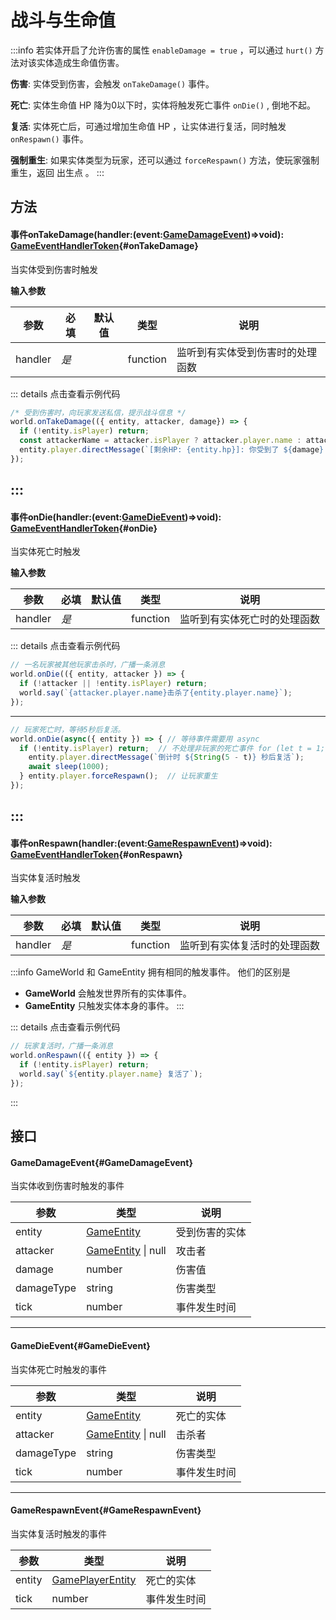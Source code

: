 <script setup>
import '/style.css'
</script>
# 战斗与生命值
:::info
若实体开启了允许伤害的属性 `enableDamage = true` ，可以通过 `hurt()` 方法对该实体造成生命值伤害。

**伤害**: 实体受到伤害，会触发 `onTakeDamage()` 事件。

**死亡**: 实体生命值 HP 降为0以下时，实体将触发死亡事件 `onDie()` , 倒地不起。

**复活**: 实体死亡后，可通过增加生命值 HP ，让实体进行复活，同时触发 `onRespawn()` 事件。

**强制重生**: 如果实体类型为玩家，还可以通过 `forceRespawn()` 方法，使玩家强制重生，返回 出生点 。
:::

## 方法

#### <font id="API" /><font id="Event">事件</font>onTakeDamage(<font id="Type">handler:(event:[GameDamageEvent](./fight#GameDamageEvent))=>void</font>)<font id="Type">: [GameEventHandlerToken](/GameEventHandlerToken/)</font>{#onTakeDamage}
当实体受到伤害时触发

**输入参数**

| **参数** | **必填** | **默认值** | **类型** | **说明** |
| --- | --- | --- | --- | --- |
| handler | _是_ | | function | 监听到有实体受到伤害时的处理函数 |



::: details 点击查看示例代码
```javascript
/* 受到伤害时，向玩家发送私信，提示战斗信息 */
world.onTakeDamage(({ entity, attacker, damage}) => {
  if (!entity.isPlayer) return;
  const attackerName = attacker.isPlayer ? attacker.player.name : attacker.id;
  entity.player.directMessage(`[剩余HP: {entity.hp}]: 你受到了 ${damage} 点来自 {attackerName} 的伤害`);
});
```
:::
---


#### <font id="API" /><font id="Event">事件</font>onDie(<font id="Type">handler:(event:[GameDieEvent](./fight#GameDieEvent))=>void</font>)<font id="Type">: [GameEventHandlerToken](/GameEventHandlerToken/)</font>{#onDie}
当实体死亡时触发

**输入参数**

| **参数** | **必填** | **默认值** | **类型** | **说明** |
| --- | --- | --- | --- | --- |
| handler | _是_ | | function | 监听到有实体死亡时的处理函数 |



::: details 点击查看示例代码
```javascript
// 一名玩家被其他玩家击杀时，广播一条消息
world.onDie(({ entity, attacker }) => {
  if (!attacker || !entity.isPlayer) return;
  world.say(`{attacker.player.name}击杀了{entity.player.name}`);
});
```
---
```javascript
// 玩家死亡时，等待5秒后复活。 
world.onDie(async({ entity }) => { // 等待事件需要用 async
  if (!entity.isPlayer) return;  // 不处理非玩家的死亡事件 for (let t = 1; t <= 5; t++) {
    entity.player.directMessage(`倒计时 ${String(5 - t)} 秒后复活`);
    await sleep(1000);
  } entity.player.forceRespawn();  // 让玩家重生
});
```
:::
---


#### <font id="API" /><font id="Event">事件</font>onRespawn(<font id="Type">handler:(event:[GameRespawnEvent](./fight#GameRespawnEvent))=>void</font>)<font id="Type">: [GameEventHandlerToken](/GameEventHandlerToken/)</font>{#onRespawn}
当实体复活时触发

**输入参数**

| **参数** | **必填** | **默认值** | **类型** | **说明** |
| --- | --- | --- | --- | --- |
| handler | _是_ | | function | 监听到有实体复活时的处理函数 |



:::info
GameWorld 和 GameEntity 拥有相同的触发事件。 他们的区别是

- **GameWorld** 会触发世界所有的实体事件。
- **GameEntity** 只触发实体本身的事件。
:::


::: details 点击查看示例代码
```javascript
// 玩家复活时，广播一条消息
world.onRespawn(({ entity }) => {
  if (!entity.isPlayer) return;
  world.say(`${entity.player.name} 复活了`);
});
```
:::

## 接口

#### <font id="API" />GameDamageEvent{#GameDamageEvent}
当实体收到伤害时触发的事件

| **参数** | **类型** | **说明** |
| --- | --- | --- |
| entity | [GameEntity](/GameEntity/) | 受到伤害的实体 |
| attacker | [GameEntity](/GameEntity/) &#124; null | 攻击者 |
| damage | number | 伤害值 |
| damageType | string | 伤害类型 |
| tick | number | 事件发生时间 |



---


#### <font id="API" />GameDieEvent{#GameDieEvent}
当实体死亡时触发的事件

| **参数** | **类型** | **说明** |
| --- | --- | --- |
| entity | [GameEntity](/GameEntity/) | 死亡的实体 |
| attacker | [GameEntity](/GameEntity/) &#124; null | 击杀者 |
| damageType | string | 伤害类型 |
| tick | number | 事件发生时间 |


---


#### <font id="API" />GameRespawnEvent{#GameRespawnEvent}
当实体复活时触发的事件

| **参数** | **类型** | **说明** |
| --- | --- | --- |
| entity | [GamePlayerEntity](/GameEntity/isPlayer) | 死亡的实体 |
| tick | number | 事件发生时间 |

